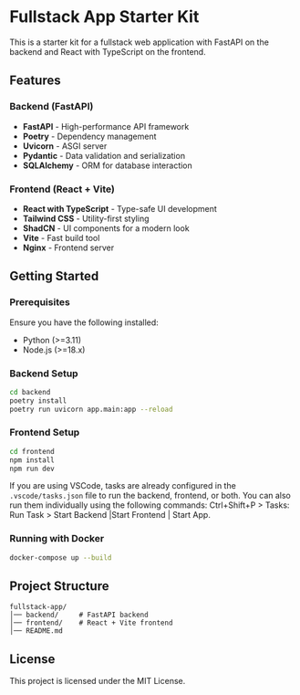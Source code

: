 # Fullstack App Starter Kit

This is a starter kit for a fullstack web application with FastAPI on the backend and React with TypeScript on the frontend.

## Features

### Backend (FastAPI)

- **FastAPI** - High-performance API framework
- **Poetry** - Dependency management
- **Uvicorn** - ASGI server
- **Pydantic** - Data validation and serialization
- **SQLAlchemy** - ORM for database interaction

### Frontend (React + Vite)

- **React with TypeScript** - Type-safe UI development
- **Tailwind CSS** - Utility-first styling
- **ShadCN** - UI components for a modern look
- **Vite** - Fast build tool
- **Nginx** - Frontend server

## Getting Started

### Prerequisites

Ensure you have the following installed:

- Python (>=3.11)
- Node.js (>=18.x)

### Backend Setup

```sh
cd backend
poetry install
poetry run uvicorn app.main:app --reload
```

### Frontend Setup

```sh
cd frontend
npm install
npm run dev
```

If you are using VSCode, tasks are already configured in the `.vscode/tasks.json` file to run the backend, frontend, or both. You can also run them individually using the following commands: Ctrl+Shift+P > Tasks: Run Task > Start Backend |Start Frontend | Start App.

### Running with Docker

```sh
docker-compose up --build
```

## Project Structure

```
fullstack-app/
│── backend/     # FastAPI backend
│── frontend/    # React + Vite frontend
│── README.md
```

## License

This project is licensed under the MIT License.
